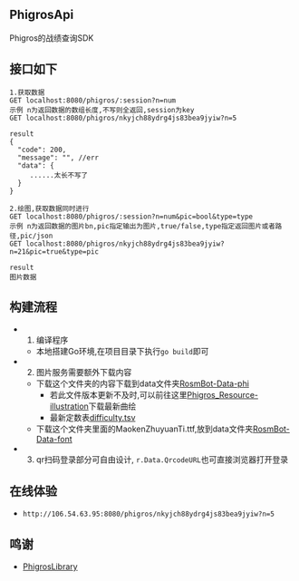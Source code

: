 ## PhigrosApi
Phigros的战绩查询SDK


## 接口如下
```
1.获取数据
GET localhost:8080/phigros/:session?n=num
示例 n为返回数据的数组长度,不写则全返回,session为key
GET localhost:8080/phigros/nkyjch88ydrg4js83bea9jyiw?n=5

result
{
  "code": 200,
  "message": "", //err
  "data": {
     ......太长不写了
  }
}

```
```
2.绘图,获取数据同时进行
GET localhost:8080/phigros/:session?n=num&pic=bool&type=type
示例 n为返回数据的图片bn,pic指定输出为图片,true/false,type指定返回图片或者路径,pic/json
GET localhost:8080/phigros/nkyjch88ydrg4js83bea9jyiw?n=21&pic=true&type=pic

result
图片数据
```
## 构建流程
- 1. 编译程序
  - 本地搭建Go环境,在项目目录下执行`go build`即可
- 2. 图片服务需要额外下载内容
  - 下载这个文件夹的内容下载到data文件夹[RosmBot-Data-phi](https://github.com/lianhong2758/RosmBot-Data/tree/main/phi)
    - 若此文件版本更新不及时,可以前往这里[Phigros_Resource-illustration](https://github.com/7aGiven/Phigros_Resource/tree/illustration)下载最新曲绘
    - 最新定数表[difficulty.tsv](https://github.com/7aGiven/Phigros_Resource/blob/info/difficulty.tsv)
  - 下载这个文件夹里面的MaokenZhuyuanTi.ttf,放到data文件夹[RosmBot-Data-font](https://github.com/lianhong2758/RosmBot-Data/tree/main/font)
- 3. qr扫码登录部分可自由设计, `r.Data.QrcodeURL`也可直接浏览器打开登录

## 在线体验
-  `http://106.54.63.95:8080/phigros/nkyjch88ydrg4js83bea9jyiw?n=5`

## 鸣谢
- [PhigrosLibrary](https://github.com/7aGiven/PhigrosLibrary?tab=readme-ov-file)
